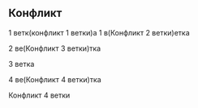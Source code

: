 ## Конфликт

1 ветк(конфликт 1 ветки)а 
1 в(Конфликт 2 ветки)етка 

2 ве(Конфликт 3 ветки)тка

3 ветка 

4 ве(Конфликт 4 ветки)тка












Конфликт 4 ветки
